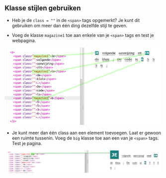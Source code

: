## Klasse stijlen gebruiken

+ Heb je de `class = ""` in de `<span>` tags opgemerkt? Je kunt dit gebruiken om meer dan één ding dezelfde stijl te geven.

+ Voeg de klasse `magazine1` toe aan enkele van je `<span>` tags en test je webpagina.

![screenshot](images/letter-magazine1.png)

+ Je kunt meer dan één class aan een element toevoegen. Laat er gewoon een ruimte tussenin. Voeg de `big` klasse toe aan een van je `<span>` tags. Test je pagina. 

![screenshot](images/letter-big.png)